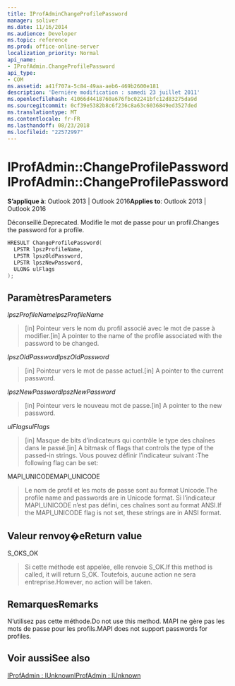```yaml
---
title: IProfAdminChangeProfilePassword
manager: soliver
ms.date: 11/16/2014
ms.audience: Developer
ms.topic: reference
ms.prod: office-online-server
localization_priority: Normal
api_name:
- IProfAdmin.ChangeProfilePassword
api_type:
- COM
ms.assetid: a41f707a-5c84-49aa-aeb6-469b2600e181
description: 'Derniére modification : samedi 23 juillet 2011'
ms.openlocfilehash: 41066d4418760a676fbc02241bfc12d83275da9d
ms.sourcegitcommit: 0cf39e5382b8c6f236c8a63c6036849ed3527ded
ms.translationtype: MT
ms.contentlocale: fr-FR
ms.lasthandoff: 08/23/2018
ms.locfileid: "22572997"
---
```

# <a name="iprofadminchangeprofilepassword"></a><span data-ttu-id="6ae3b-103">IProfAdmin::ChangeProfilePassword</span><span class="sxs-lookup"><span data-stu-id="6ae3b-103">IProfAdmin::ChangeProfilePassword</span></span>

  
  
<span data-ttu-id="6ae3b-104">**S’applique à**: Outlook 2013 | Outlook 2016</span><span class="sxs-lookup"><span data-stu-id="6ae3b-104">**Applies to**: Outlook 2013 | Outlook 2016</span></span> 
  
<span data-ttu-id="6ae3b-105">Déconseillé.</span><span class="sxs-lookup"><span data-stu-id="6ae3b-105">Deprecated.</span></span> <span data-ttu-id="6ae3b-106">Modifie le mot de passe pour un profil.</span><span class="sxs-lookup"><span data-stu-id="6ae3b-106">Changes the password for a profile.</span></span>
  
```cpp
HRESULT ChangeProfilePassword(
  LPSTR lpszProfileName,
  LPSTR lpszOldPassword,
  LPSTR lpszNewPassword,
  ULONG ulFlags
);
```

## <a name="parameters"></a><span data-ttu-id="6ae3b-107">Paramètres</span><span class="sxs-lookup"><span data-stu-id="6ae3b-107">Parameters</span></span>

 <span data-ttu-id="6ae3b-108">_lpszProfileName_</span><span class="sxs-lookup"><span data-stu-id="6ae3b-108">_lpszProfileName_</span></span>
  
> <span data-ttu-id="6ae3b-109">[in] Pointeur vers le nom du profil associé avec le mot de passe à modifier.</span><span class="sxs-lookup"><span data-stu-id="6ae3b-109">[in] A pointer to the name of the profile associated with the password to be changed.</span></span>
    
 <span data-ttu-id="6ae3b-110">_lpszOldPassword_</span><span class="sxs-lookup"><span data-stu-id="6ae3b-110">_lpszOldPassword_</span></span>
  
> <span data-ttu-id="6ae3b-111">[in] Pointeur vers le mot de passe actuel.</span><span class="sxs-lookup"><span data-stu-id="6ae3b-111">[in] A pointer to the current password.</span></span>
    
 <span data-ttu-id="6ae3b-112">_lpszNewPassword_</span><span class="sxs-lookup"><span data-stu-id="6ae3b-112">_lpszNewPassword_</span></span>
  
> <span data-ttu-id="6ae3b-113">[in] Pointeur vers le nouveau mot de passe.</span><span class="sxs-lookup"><span data-stu-id="6ae3b-113">[in] A pointer to the new password.</span></span>
    
 <span data-ttu-id="6ae3b-114">_ulFlags_</span><span class="sxs-lookup"><span data-stu-id="6ae3b-114">_ulFlags_</span></span>
  
> <span data-ttu-id="6ae3b-115">[in] Masque de bits d’indicateurs qui contrôle le type des chaînes dans le passé.</span><span class="sxs-lookup"><span data-stu-id="6ae3b-115">[in] A bitmask of flags that controls the type of the passed-in strings.</span></span> <span data-ttu-id="6ae3b-116">Vous pouvez définir l’indicateur suivant :</span><span class="sxs-lookup"><span data-stu-id="6ae3b-116">The following flag can be set:</span></span>
    
<span data-ttu-id="6ae3b-117">MAPI_UNICODE</span><span class="sxs-lookup"><span data-stu-id="6ae3b-117">MAPI_UNICODE</span></span> 
  
> <span data-ttu-id="6ae3b-118">Le nom de profil et les mots de passe sont au format Unicode.</span><span class="sxs-lookup"><span data-stu-id="6ae3b-118">The profile name and passwords are in Unicode format.</span></span> <span data-ttu-id="6ae3b-119">Si l’indicateur MAPI_UNICODE n’est pas défini, ces chaînes sont au format ANSI.</span><span class="sxs-lookup"><span data-stu-id="6ae3b-119">If the MAPI_UNICODE flag is not set, these strings are in ANSI format.</span></span>
    
## <a name="return-value"></a><span data-ttu-id="6ae3b-120">Valeur renvoy�e</span><span class="sxs-lookup"><span data-stu-id="6ae3b-120">Return value</span></span>

<span data-ttu-id="6ae3b-121">S_OK</span><span class="sxs-lookup"><span data-stu-id="6ae3b-121">S_OK</span></span> 
  
> <span data-ttu-id="6ae3b-122">Si cette méthode est appelée, elle renvoie S_OK.</span><span class="sxs-lookup"><span data-stu-id="6ae3b-122">If this method is called, it will return S_OK.</span></span> <span data-ttu-id="6ae3b-123">Toutefois, aucune action ne sera entreprise.</span><span class="sxs-lookup"><span data-stu-id="6ae3b-123">However, no action will be taken.</span></span>
    
## <a name="remarks"></a><span data-ttu-id="6ae3b-124">Remarques</span><span class="sxs-lookup"><span data-stu-id="6ae3b-124">Remarks</span></span>

<span data-ttu-id="6ae3b-125">N’utilisez pas cette méthode.</span><span class="sxs-lookup"><span data-stu-id="6ae3b-125">Do not use this method.</span></span> <span data-ttu-id="6ae3b-126">MAPI ne gère pas les mots de passe pour les profils.</span><span class="sxs-lookup"><span data-stu-id="6ae3b-126">MAPI does not support passwords for profiles.</span></span>
  
## <a name="see-also"></a><span data-ttu-id="6ae3b-127">Voir aussi</span><span class="sxs-lookup"><span data-stu-id="6ae3b-127">See also</span></span>



[<span data-ttu-id="6ae3b-128">IProfAdmin : IUnknown</span><span class="sxs-lookup"><span data-stu-id="6ae3b-128">IProfAdmin : IUnknown</span></span>](iprofadminiunknown.md)

